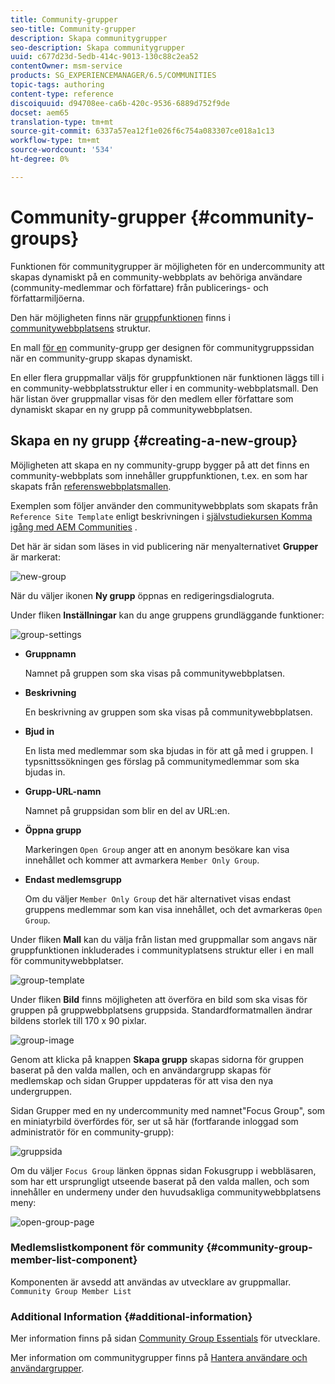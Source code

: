 ```yaml
---
title: Community-grupper
seo-title: Community-grupper
description: Skapa communitygrupper
seo-description: Skapa communitygrupper
uuid: c677d23d-5edb-414c-9013-130c88c2ea52
contentOwner: msm-service
products: SG_EXPERIENCEMANAGER/6.5/COMMUNITIES
topic-tags: authoring
content-type: reference
discoiquuid: d94708ee-ca6b-420c-9536-6889d752f9de
docset: aem65
translation-type: tm+mt
source-git-commit: 6337a57ea12f1e026f6c754a083307ce018a1c13
workflow-type: tm+mt
source-wordcount: '534'
ht-degree: 0%

---
```



# Community-grupper {#community-groups}

Funktionen för communitygrupper är möjligheten för en undercommunity att skapas dynamiskt på en community-webbplats av behöriga användare (community-medlemmar och författare) från publicerings- och författarmiljöerna.

Den här möjligheten finns när [gruppfunktionen](/help/communities/functions.md#groups-function) finns i [communitywebbplatsens](/help/communities/sites-console.md) struktur.

En mall [för en](/help/communities/tools-groups.md) community-grupp ger designen för communitygruppssidan när en community-grupp skapas dynamiskt.

En eller flera gruppmallar väljs för gruppfunktionen när funktionen läggs till i en community-webbplatsstruktur eller i en community-webbplatsmall. Den här listan över gruppmallar visas för den medlem eller författare som dynamiskt skapar en ny grupp på communitywebbplatsen.

## Skapa en ny grupp {#creating-a-new-group}

Möjligheten att skapa en ny community-grupp bygger på att det finns en community-webbplats som innehåller gruppfunktionen, t.ex. en som har skapats från [referenswebbplatsmallen](/help/communities/sites.md).

Exemplen som följer använder den communitywebbplats som skapats från `Reference Site Template` enligt beskrivningen i [självstudiekursen Komma igång med AEM Communities](/help/communities/getting-started.md) .

Det här är sidan som läses in vid publicering när menyalternativet **Grupper** är markerat:

![new-group](assets/new-group.png)

När du väljer ikonen **Ny grupp** öppnas en redigeringsdialogruta.

Under fliken **Inställningar** kan du ange gruppens grundläggande funktioner:

![group-settings](assets/group-settings.png)

* **Gruppnamn**

   Namnet på gruppen som ska visas på communitywebbplatsen.

* **Beskrivning**

   En beskrivning av gruppen som ska visas på communitywebbplatsen.

* **Bjud in**

   En lista med medlemmar som ska bjudas in för att gå med i gruppen. I typsnittssökningen ges förslag på communitymedlemmar som ska bjudas in.

* **Grupp-URL-namn**

   Namnet på gruppsidan som blir en del av URL:en.

* **Öppna grupp**

   Markeringen `Open Group` anger att en anonym besökare kan visa innehållet och kommer att avmarkera `Member Only Group`.

* **Endast medlemsgrupp**

   Om du väljer `Member Only Group` det här alternativet visas endast gruppens medlemmar som kan visa innehållet, och det avmarkeras `Open Group`.

Under fliken **Mall** kan du välja från listan med gruppmallar som angavs när gruppfunktionen inkluderades i communityplatsens struktur eller i en mall för communitywebbplatser.

![group-template](assets/group-template.png)

Under fliken **Bild** finns möjligheten att överföra en bild som ska visas för gruppen på gruppwebbplatsens gruppsida. Standardformatmallen ändrar bildens storlek till 170 x 90 pixlar.

![group-image](assets/group-image.png)

Genom att klicka på knappen **Skapa grupp** skapas sidorna för gruppen baserat på den valda mallen, och en användargrupp skapas för medlemskap och sidan Grupper uppdateras för att visa den nya undergruppen.

Sidan Grupper med en ny undercommunity med namnet&quot;Focus Group&quot;, som en miniatyrbild överfördes för, ser ut så här (fortfarande inloggad som administratör för en community-grupp):

![gruppsida](assets/group-page.png)

Om du väljer `Focus Group` länken öppnas sidan Fokusgrupp i webbläsaren, som har ett ursprungligt utseende baserat på den valda mallen, och som innehåller en undermeny under den huvudsakliga communitywebbplatsens meny:

![open-group-page](assets/open-group-page.png)

### Medlemslistkomponent för community {#community-group-member-list-component}

Komponenten är avsedd att användas av utvecklare av gruppmallar. `Community Group Member List`

### Additional Information {#additional-information}

Mer information finns på sidan [Community Group Essentials](/help/communities/essentials-groups.md) för utvecklare.

Mer information om communitygrupper finns på [Hantera användare och användargrupper](/help/communities/users.md).

